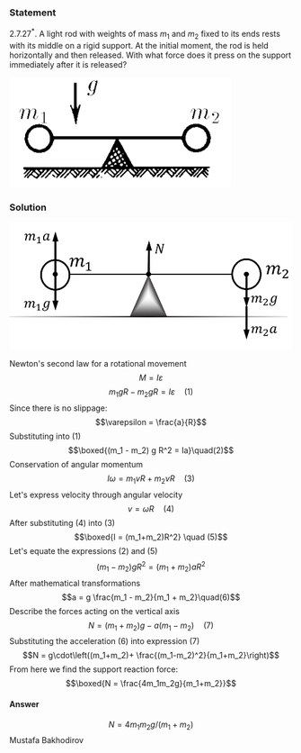 ###  Statement 

$2.7.27^*.$ A light rod with weights of mass $m_1$ and $m_2$ fixed to its ends rests with its middle on a rigid support. At the initial moment, the rod is held horizontally and then released. With what force does it press on the support immediately after it is released? 

![ For problem $2.7.27^*$ |394x195, 34%](../../img/2.7.27/2.7.27.png)

### Solution

![ Forces acting on the system |995x447, 51%](../../img/2.7.27/2.7.27_1.png) 

Newton's second law for a rotational movement $$M = I\varepsilon$$ $$m_1gR - m_2 g R = I\varepsilon\quad(1)$$ Since there is no slippage: $$\varepsilon = \frac{a}{R}$$ Substituting into $(1)$ $$\boxed{(m_1 - m_2) g R^2 = Ia}\quad(2)$$ Conservation of angular momentum $$I\omega = m_1vR + m_2vR\quad(3)$$ Let's express velocity through angular velocity $$v=\omega R\quad(4)$$ After substituting $(4)$ into $(3)$ $$\boxed{I = (m_1+m_2)R^2} \quad (5)$$ Let's equate the expressions $(2)$ and $(5)$ $$(m_1 - m_2) g R^2 = (m_1+m_2)aR^2$$ After mathematical transformations $$a = g \frac{m_1 - m_2}{m_1 + m_2}\quad(6)$$ Describe the forces acting on the vertical axis $$N = (m_1+m_2)g - a (m_1-m_2)\quad(7)$$ Substituting the acceleration $(6)$ into expression $(7)$ $$N = g\cdot\left((m_1+m_2)+ \frac{(m_1-m_2)^2}{m_1+m_2}\right)$$ From here we find the support reaction force: $$\boxed{N = \frac{4m_1m_2g}{m_1+m_2}}$$ 

#### Answer 

$$N = 4m_1m_2g/(m_1 + m_2)$$ 
                Mustafa Bakhodirov
                
